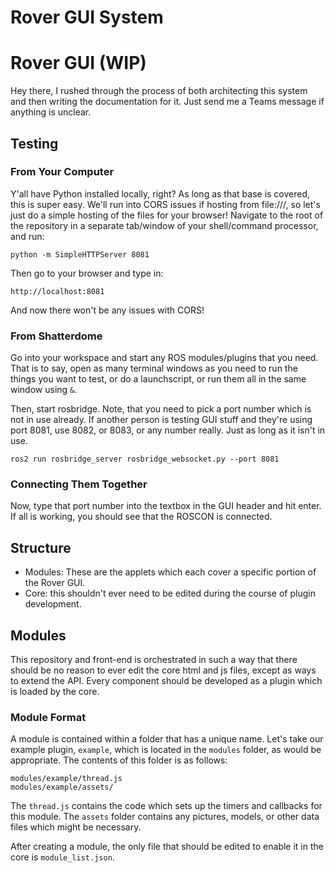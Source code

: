# Rover GUI System

# Rover GUI (WIP)
Hey there, I rushed through the process of both architecting this system and then writing the documentation for it.  Just send me a Teams message if anything is unclear.

## Testing

### From Your Computer
Y'all have Python installed locally, right?  As long as that base is covered, this is super easy.  We'll run into CORS issues if hosting from file:///, so let's just do a simple hosting of the files for your browser!  Navigate to the root of the repository in a separate tab/window of your shell/command processor, and run:
```
python -m SimpleHTTPServer 8081
```
Then go to your browser and type in:
```
http://localhost:8081
```
And now there won't be any issues with CORS!

### From Shatterdome
Go into your workspace and start any ROS modules/plugins that you need.  That is to say, open as many terminal windows as you need to run the things you want to test, or do a launchscript, or run them all in the same window using `&`.

Then, start rosbridge.  Note, that you need to pick a port number which is not in use already.  If another person is testing GUI stuff and they're using port 8081, use 8082, or 8083, or any number really.  Just as long as it isn't in use.
```
ros2 run rosbridge_server rosbridge_websocket.py --port 8081
```

### Connecting Them Together
Now, type that port number into the textbox in the GUI header and hit enter.  If all is working, you should see that the ROSCON is connected.

## Structure
* Modules: These are the applets which each cover a specific portion of the Rover GUI.
* Core: this shouldn't ever need to be edited during the course of plugin development.

## Modules
This repository and front-end is orchestrated in such a way that there should be no reason to ever edit the core html and js files, except as ways to extend the API.  Every component should be developed as a plugin which is loaded by the core.

### Module Format
A module is contained within a folder that has a unique name.  Let's take our example plugin, `example`, which is located in the `modules` folder, as would be appropriate.  The contents of this folder is as follows:
```
modules/example/thread.js
modules/example/assets/
```

The `thread.js` contains the code which sets up the timers and callbacks for this module.  The `assets` folder contains any pictures, models, or other data files which might be necessary.

After creating a module, the only file that should be edited to enable it in the core is `module_list.json`.
